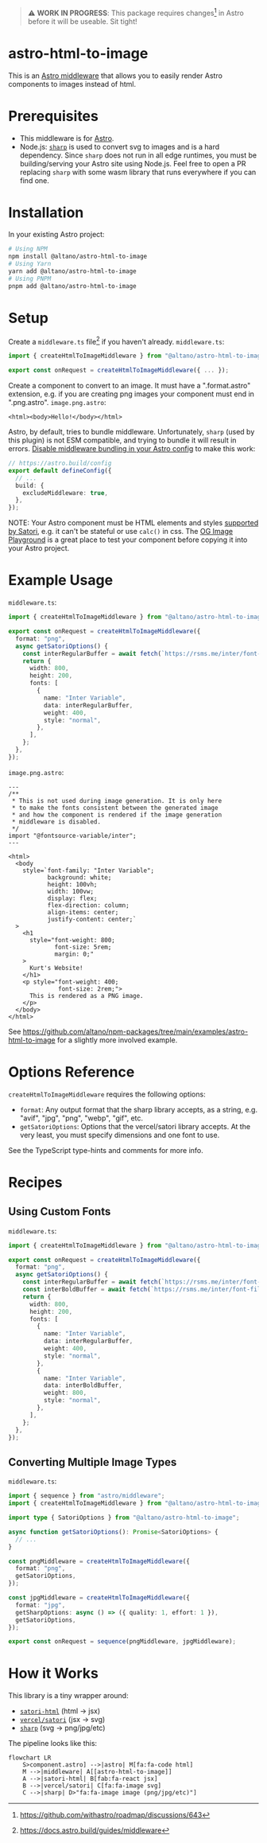 > ⚠️ **WORK IN PROGRESS**: This package requires changes[^filename-change] in Astro before it will be useable. Sit tight!

# astro-html-to-image

This is an [Astro middleware](https://docs.astro.build/guides/middleware/) that allows you to easily render Astro components to images instead of html.

# Prerequisites

- This middleware is for [Astro](https://astro.build).
- Node.js: [`sharp`](https://github.com/lovell/sharp) is used to convert svg to images and is a hard dependency. Since `sharp` does not run in all edge runtimes, you must be building/serving your Astro site using Node.js. Feel free to open a PR replacing `sharp` with some wasm library that runs everywhere if you can find one.

# Installation

In your existing Astro project:

```sh
# Using NPM
npm install @altano/astro-html-to-image
# Using Yarn
yarn add @altano/astro-html-to-image
# Using PNPM
pnpm add @altano/astro-html-to-image
```

# Setup

Create a `middleware.ts` file[^middleware-docs] if you haven't already. `middleware.ts`:

```ts
import { createHtmlToImageMiddleware } from "@altano/astro-html-to-image";

export const onRequest = createHtmlToImageMiddleware({ ... });
```

Create a component to convert to an image. It must have a ".format.astro" extension, e.g. if you are creating png images your component must end in ".png.astro". `image.png.astro`:

```astro
<html><body>Hello!</body></html>
```

Astro, by default, tries to bundle middleware. Unfortunately, `sharp` (used by this plugin) is not ESM compatible, and trying to bundle it will result in errors. [Disable middleware bundling in your Astro config](https://docs.astro.build/en/reference/configuration-reference/#buildexcludemiddleware) to make this work:

```ts
// https://astro.build/config
export default defineConfig({
  // ...
  build: {
    excludeMiddleware: true,
  },
});
```

NOTE: Your Astro component must be HTML elements and styles [supported by Satori](https://github.com/vercel/satori#jsx), e.g. it can't be stateful or use `calc()` in css. The [OG Image Playground](https://og-playground.vercel.app/) is a great place to test your component before copying it into your Astro project.

# Example Usage

`middleware.ts`:

```ts
import { createHtmlToImageMiddleware } from "@altano/astro-html-to-image";

export const onRequest = createHtmlToImageMiddleware({
  format: "png",
  async getSatoriOptions() {
    const interRegularBuffer = await fetch(`https://rsms.me/inter/font-files/Inter-Regular.woff`).then((res) => res.arrayBuffer());
    return {
      width: 800,
      height: 200,
      fonts: [
        {
          name: "Inter Variable",
          data: interRegularBuffer,
          weight: 400,
          style: "normal",
        },
      ],
    };
  },
});
```

`image.png.astro`:

```astro
---
/**
 * This is not used during image generation. It is only here
 * to make the fonts consistent between the generated image
 * and how the component is rendered if the image generation
 * middleware is disabled.
 */
import "@fontsource-variable/inter";
---

<html>
  <body
    style=`font-family: "Inter Variable";
           background: white;
           height: 100vh;
           width: 100vw;
           display: flex;
           flex-direction: column;
           align-items: center;
           justify-content: center;`
  >
    <h1
      style="font-weight: 800;
             font-size: 5rem;
             margin: 0;"
    >
      Kurt's Website!
    </h1>
    <p style="font-weight: 400;
              font-size: 2rem;">
      This is rendered as a PNG image.
    </p>
  </body>
</html>
```

See https://github.com/altano/npm-packages/tree/main/examples/astro-html-to-image for a slightly more involved example.

# Options Reference

`createHtmlToImageMiddleware` requires the following options:

- `format`: Any output format that the sharp library accepts, as a string, e.g. "avif", "jpg", "png", "webp", "gif", etc.
- `getSatoriOptions`: Options that the vercel/satori library accepts. At the very least, you must specify dimensions and one font to use.

See the TypeScript type-hints and comments for more info.

# Recipes

## Using Custom Fonts

`middleware.ts`:

```ts
import { createHtmlToImageMiddleware } from "@altano/astro-html-to-image";

export const onRequest = createHtmlToImageMiddleware({
  format: "png",
  async getSatoriOptions() {
    const interRegularBuffer = await fetch(`https://rsms.me/inter/font-files/Inter-Regular.woff`).then((res) => res.arrayBuffer());
    const interBoldBuffer = await fetch(`https://rsms.me/inter/font-files/Inter-Bold.woff`).then((res) => res.arrayBuffer());
    return {
      width: 800,
      height: 200,
      fonts: [
        {
          name: "Inter Variable",
          data: interRegularBuffer,
          weight: 400,
          style: "normal",
        },
        {
          name: "Inter Variable",
          data: interBoldBuffer,
          weight: 800,
          style: "normal",
        },
      ],
    };
  },
});
```

## Converting Multiple Image Types

`middleware.ts`:

```ts
import { sequence } from "astro/middleware";
import { createHtmlToImageMiddleware } from "@altano/astro-html-to-image";

import type { SatoriOptions } from "@altano/astro-html-to-image";

async function getSatoriOptions(): Promise<SatoriOptions> {
  // ...
}

const pngMiddleware = createHtmlToImageMiddleware({
  format: "png",
  getSatoriOptions,
});

const jpgMiddleware = createHtmlToImageMiddleware({
  format: "jpg",
  getSharpOptions: async () => ({ quality: 1, effort: 1 }),
  getSatoriOptions,
});

export const onRequest = sequence(pngMiddleware, jpgMiddleware);
```

# How it Works

This library is a tiny wrapper around:

- [`satori-html`](https://github.com/natemoo-re/satori-html) (html -> jsx)
- [`vercel/satori`](https://github.com/vercel/satori) (jsx -> svg)
- [`sharp`](https://github.com/lovell/sharp) (svg -> png/jpg/etc)

The pipeline looks like this:

```mermaid
flowchart LR
    S>component.astro] -->|astro| M[fa:fa-code html]
    M -->|middleware| A[[astro-html-to-image]]
    A -->|satori-html| B[fab:fa-react jsx]
    B -->|vercel/satori| C[fa:fa-image svg]
    C -->|sharp| D>"fa:fa-image image (png/jpg/etc)"]
```

[^filename-change]: https://github.com/withastro/roadmap/discussions/643
[^middleware-docs]: https://docs.astro.build/guides/middleware
